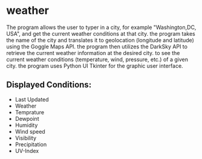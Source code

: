 # weather
The program allows the user to typer in a city, for example "Washington,DC, USA", and get the current weather conditions at that city. the program takes the name of the city and translates it to geolocation (longitude and latitude) using the Goggle Maps API. the program then utilizes the DarkSky API to retrieve the current weather information at the desired city. to see the current weather conditions (temperature, wind, pressure, etc.) of a given city. the program uses Python UI Tkinter for the graphic user interface. 
## Displayed Conditions:
- Last Updated
- Weather
- Temprature
- Dewpoint
- Humidity
- Wind speed
- Visibility
- Precipitation
- UV-Index
